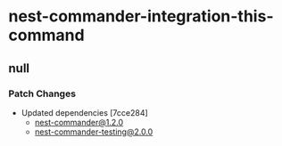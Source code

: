 # nest-commander-integration-this-command

## null
### Patch Changes

- Updated dependencies [7cce284]
  - nest-commander@1.2.0
  - nest-commander-testing@2.0.0
